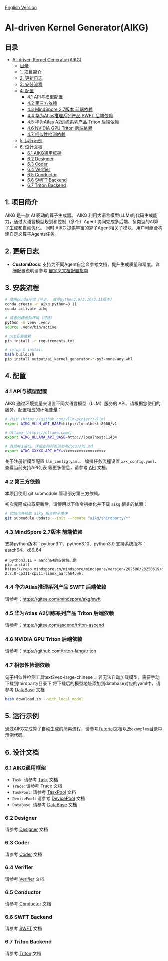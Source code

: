 [English Version](./README.md)

# AI-driven Kernel Generator(AIKG)

## 目录
- [AI-driven Kernel Generator(AIKG)](#ai-driven-kernel-generatoraikg)
  - [目录](#目录)
  - [1. 项目简介](#1-项目简介)
  - [2. 更新日志](#2-更新日志)
  - [3. 安装流程](#3-安装流程)
  - [4. 配置](#4-配置)
    - [4.1 API与模型配置](#41-api与模型配置)
    - [4.2 第三方依赖](#42-第三方依赖)
    - [4.3 MindSpore 2.7版本 前端依赖](#43-mindspore-27版本-前端依赖)
    - [4.4 华为Atlas推理系列产品 SWFT 后端依赖](#44-华为atlas推理系列产品-swft-后端依赖)
    - [4.5 华为Atlas A2训练系列产品 Triton 后端依赖](#45-华为atlas-a2训练系列产品-triton-后端依赖)
    - [4.6 NVIDIA GPU Triton 后端依赖](#46-nvidia-gpu-triton-后端依赖)
    - [4.7 相似性检测依赖](#47-相似性检测依赖)
  - [5. 运行示例](#5-运行示例)
  - [6. 设计文档](#6-设计文档)
    - [6.1 AIKG通用框架](#61-aikg通用框架)
    - [6.2 Designer](#62-designer)
    - [6.3 Coder](#63-coder)
    - [6.4 Verifier](#64-verifier)
    - [6.5 Conductor](#65-conductor)
    - [6.6 SWFT Backend](#66-swft-backend)
    - [6.7 Triton Backend](#67-triton-backend)

## 1. 项目简介
AIKG 是一款 AI 驱动的算子生成器。
AIKG 利用大语言模型(LLM)的代码生成能力，通过大语言模型规划和控制（多个）Agent 协同完成多后端、多类型的AI算子生成和自动优化。
同时 AIKG 提供丰富的算子Agent相关子模块，用户可组合构建自定义算子Agents任务。

## 2. 更新日志
- **CustomDocs**: 支持为不同Agent自定义参考文档，提升生成质量和精度。详细配置说明请参考 [自定义文档配置指南](./docs/CN/CustomDocs.md)

## 3. 安装流程
```bash
# 使用conda环境（可选， 推荐python3.9/3.10/3.11版本）
conda create -n aikg python=3.11
conda activate aikg

# 或者创建虚拟环境（可选）
python -m venv .venv
source .venv/bin/active

# pip安装依赖
pip install -r requirements.txt

# setup & install
bash build.sh
pip install output/ai_kernel_generator-*-py3-none-any.whl
```


## 4. 配置

### 4.1 API与模型配置
AIKG 通过环境变量来设置不同大语言模型（LLM）服务的 API。请根据您使用的服务，配置相应的环境变量：

```bash
# VLLM (https://github.com/vllm-project/vllm)
export AIKG_VLLM_API_BASE=http://localhost:8000/v1

# Ollama (https://ollama.com/)
export AIKG_OLLAMA_API_BASE=http://localhost:11434

# 其他API接口。详细支持列表请参考docs/API.md
export AIKG_XXXXX_API_KEY=xxxxxxxxxxxxxxxxxxx
```
关于注册新模型配置 `llm_config.yaml`、 编排任务流程设置 `xxx_config.yaml`、查看当前支持API列表 等更多信息，请参考 [API](./docs/CN/API.md) 文档。

### 4.2 第三方依赖
本项目使用 git submodule 管理部分第三方依赖。

初次克隆或拉取更新后，请使用以下命令初始化并下载 `aikg` 相关的依赖：
```bash
# 初始化并拉取 aikg 相关的子模块
git submodule update --init --remote "aikg/thirdparty/*"
```

### 4.3 MindSpore 2.7版本 前端依赖
支持python版本：python3.11、python3.10、python3.9
支持系统版本：aarch64、x86_64
```
# python3.11 + aarch64的安装包示例
pip install https://repo.mindspore.cn/mindspore/mindspore/version/202506/20250619/master_20250619160020_1261ff4ce06d6f2dc4ce446139948a3e4e9c966b_newest/unified/aarch64/mindspore-2.7.0-cp311-cp311-linux_aarch64.whl
```

### 4.4 华为Atlas推理系列产品 SWFT 后端依赖
请参考：https://gitee.com/mindspore/akg/swft

### 4.5 华为Atlas A2训练系列产品 Triton 后端依赖
请参考：https://gitee.com/ascend/triton-ascend


### 4.6 NVIDIA GPU Triton 后端依赖
请参考：https://github.com/triton-lang/triton


### 4.7 相似性检测依赖
句子相似性检测工具text2vec-large-chinese： 若无法自动加载模型，需要手动下载到thirdparty目录下
将下载后的模型地址添加到database对应的yaml中，请参考  [DataBase](./docs/CN/DataBase.md) 文档
```bash
bash download.sh --with_local_model
```


## 5. 运行示例
通过AIKG完成算子自动生成的简易流程，请参考[Tutorial](./docs/CN/Tutorial.md)文档以及`examples`目录中示例代码。


## 6. 设计文档
### 6.1 AIKG通用框架
- `Task`: 请参考 [Task](./docs/CN/Task.md) 文档
- `Trace`: 请参考 [Trace](./docs/CN/Trace.md) 文档
- `TaskPool`: 请参考 [TaskPool](./docs/CN/TaskPool.md) 文档
- `DevicePool`: 请参考 [DevicePool](./docs/CN/DevicePool.md) 文档
- `DataBase`: 请参考 [DataBase](./docs/CN/DataBase.md) 文档

### 6.2 Designer
请参考 [Designer](./docs/CN/Designer.md) 文档

### 6.3 Coder
请参考 [Coder](./docs/CN/Coder.md) 文档

### 6.4 Verifier
请参考 [Verifier](./docs/CN/Verifier.md) 文档

### 6.5 Conductor
请参考 [Conductor](./docs/CN/Conductor.md) 文档

### 6.6 SWFT Backend
请参考 [SWFT](./docs/CN/SWFT.md) 文档

### 6.7 Triton Backend
请参考 [Triton](./docs/CN/Triton.md) 文档
